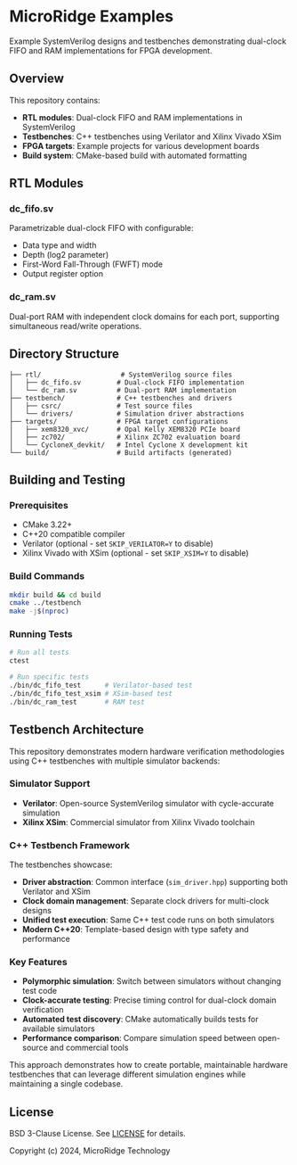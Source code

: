 # MicroRidge Examples

Example SystemVerilog designs and testbenches demonstrating dual-clock FIFO and RAM implementations for FPGA development.

## Overview

This repository contains:
- **RTL modules**: Dual-clock FIFO and RAM implementations in SystemVerilog
- **Testbenches**: C++ testbenches using Verilator and Xilinx Vivado XSim
- **FPGA targets**: Example projects for various development boards
- **Build system**: CMake-based build with automated formatting

## RTL Modules

### dc_fifo.sv
Parametrizable dual-clock FIFO with configurable:
- Data type and width
- Depth (log2 parameter)
- First-Word Fall-Through (FWFT) mode
- Output register option

### dc_ram.sv
Dual-port RAM with independent clock domains for each port, supporting simultaneous read/write operations.

## Directory Structure

```
├── rtl/                    # SystemVerilog source files
│   ├── dc_fifo.sv         # Dual-clock FIFO implementation
│   └── dc_ram.sv          # Dual-port RAM implementation
├── testbench/             # C++ testbenches and drivers
│   ├── csrc/              # Test source files
│   └── drivers/           # Simulation driver abstractions
├── targets/               # FPGA target configurations
│   ├── xem8320_xvc/       # Opal Kelly XEM8320 PCIe board
│   ├── zc702/             # Xilinx ZC702 evaluation board
│   └── CycloneX_devkit/   # Intel Cyclone X development kit
└── build/                 # Build artifacts (generated)
```

## Building and Testing

### Prerequisites
- CMake 3.22+
- C++20 compatible compiler
- Verilator (optional - set `SKIP_VERILATOR=Y` to disable)
- Xilinx Vivado with XSim (optional - set `SKIP_XSIM=Y` to disable)

### Build Commands

```bash
mkdir build && cd build
cmake ../testbench
make -j$(nproc)
```

### Running Tests

```bash
# Run all tests
ctest

# Run specific tests
./bin/dc_fifo_test      # Verilator-based test
./bin/dc_fifo_test_xsim # XSim-based test
./bin/dc_ram_test       # RAM test
```

## Testbench Architecture

This repository demonstrates modern hardware verification methodologies using C++ testbenches with multiple simulator backends:

### Simulator Support
- **Verilator**: Open-source SystemVerilog simulator with cycle-accurate simulation
- **Xilinx XSim**: Commercial simulator from Xilinx Vivado toolchain

### C++ Testbench Framework
The testbenches showcase:
- **Driver abstraction**: Common interface (`sim_driver.hpp`) supporting both Verilator and XSim
- **Clock domain management**: Separate clock drivers for multi-clock designs
- **Unified test execution**: Same C++ test code runs on both simulators
- **Modern C++20**: Template-based design with type safety and performance

### Key Features
- **Polymorphic simulation**: Switch between simulators without changing test code
- **Clock-accurate testing**: Precise timing control for dual-clock domain verification
- **Automated test discovery**: CMake automatically builds tests for available simulators
- **Performance comparison**: Compare simulation speed between open-source and commercial tools

This approach demonstrates how to create portable, maintainable hardware testbenches that can leverage different simulation engines while maintaining a single codebase.

## License

BSD 3-Clause License. See [LICENSE](LICENSE) for details.

Copyright (c) 2024, MicroRidge Technology

